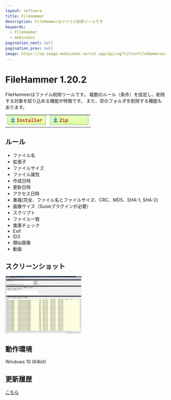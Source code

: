 ```yaml
---
layout: software
title: FileHammer
description: FileHammerはファイル削除ツールです
keywords:
  - FileHammer
  - mebiusbox
pagination_next: null
pagination_prev: null
image: https://og-image-mebiusbox.vercel.app/api/og?title=FileHammer&subtitle=FileHammer%E3%81%AF%E3%83%95%E3%82%A1%E3%82%A4%E3%83%AB%E5%89%8A%E9%99%A4%E3%83%84%E3%83%BC%E3%83%AB%E3%81%A7%E3%81%99
---
```


# FileHammer 1.20.2
FileHammerはファイル削除ツールです。
複数のルール（条件）を設定し、削除する対象を絞り込める機能が特徴です。
また、空のフォルダを削除する機能もあります。

<table class="mbx-dl" cellPadding="0" cellSpacing="0" border="0">
	<tr>
		<td>
			<a href="https://github.com/mebiusbox/apps/releases/tag/first" target="_blank" onclick="ga('send','pageview',{'page':'/downloads/FileHammerSetupX64','Title':'FileHammerSetupX64'});">
				<em><img src="/img/download_exe.jpg" /></em>
			</a>
		</td>
		<td>
			<a href="https://github.com/mebiusbox/apps/releases/tag/first" target="_blank" onclick="ga('send','pageview',{'page':'/downloads/FileHammerX64','Title':'FileHammerX64'});">
				<em><img src="/img/download_zip.jpg" /></em>
			</a>
		</td>
	</tr>
</table>

## ルール
* ファイル名
* 拡張子
* ファイルサイズ
* ファイル属性
* 作成日時
* 更新日時
* アクセス日時
* 重複(完全、ファイル名とファイルサイズ、CRC、MD5、SHA-1, SHA-2)
* 画像サイズ（Susieプラグインが必要）
* スクリプト
* ファイル一致
* 書庫チェック
* Exif
* ID3
* 類似画像
* 動画

## スクリーンショット
<div class="mbx-snap">
    <img src="/img/FileHammer_snap01.jpg" width="240" height="180" alt="snap01" border="0" />
	<br class="mbx-clear" />
</div>

## 動作環境
Windows 10 (64bit)

## 更新履歴

[こちら](/docs/software/software_file_hammer_changelogs)
